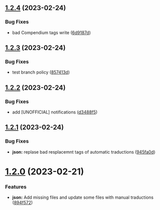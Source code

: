 ## [1.2.4](https://github.com/allnnde/pf2e-esp-translation/compare/v1.2.3...v1.2.4) (2023-02-24)


### Bug Fixes

* bad Compendium tags write ([6d9187d](https://github.com/allnnde/pf2e-esp-translation/commit/6d9187dca106de2120b3409e75e6332d64f9386f))



## [1.2.3](https://github.com/allnnde/pf2e-esp-translation/compare/v1.2.2...v1.2.3) (2023-02-24)


### Bug Fixes

* test branch policy ([857413d](https://github.com/allnnde/pf2e-esp-translation/commit/857413d5cfdeff2732a5cf69870538a3924b687b))



## [1.2.2](https://github.com/allnnde/pf2e-esp-translation/compare/v1.2.1...v1.2.2) (2023-02-24)


### Bug Fixes

* add [UNOFFICIAL] notifications ([d3488f5](https://github.com/allnnde/pf2e-esp-translation/commit/d3488f5409f577d2427e7d67fb1d3016cf8153e3))



## [1.2.1](https://github.com/allnnde/pf2e-esp-translation/compare/v1.2.0...v1.2.1) (2023-02-24)


### Bug Fixes

* **json:** replase bad resplacemnt tags of automatic traductions ([945fa0d](https://github.com/allnnde/pf2e-esp-translation/commit/945fa0d84444c679ed9185ce85e1ef5fae3946c1))



# [1.2.0](https://github.com/allnnde/pf2e-esp-translation/compare/v1.1.0...v1.2.0) (2023-02-21)


### Features

* **json:** Add missing files and update some files with manual traductions ([894f572](https://github.com/allnnde/pf2e-esp-translation/commit/894f5725bd586361634be34b1e22430f95bc0a50))



